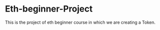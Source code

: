 # Eth-beginner-Project
This is the project of eth beginner course in which we are creating a Token.
